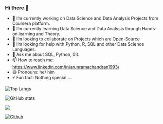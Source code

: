 ### Hi there 👋

- 🔭 I’m currently working on Data Science and Data Analysis Projects from Coursera platform.
- 🌱 I’m currently learning Data Science and Data Analysis through Hands-on learning and Theory.
- 👯 I’m looking to collaborate on Projects which are Open-Source
- 🤔 I’m looking for help with Python, R, SQL and other Data Science Languages.
- 💬 Ask me about SQL, Python, Git.
- 📫 How to reach me: https://www.linkedin.com/in/arunramachandran1993/
- 😄 Pronouns: he/ him
- ⚡ Fun fact: Nothing special.....


![Top Langs](https://github-readme-stats.vercel.app/api/top-langs/?username=ArunRamachandran25&theme=tokyonight)


![GitHub stats](https://github-readme-stats.vercel.app/api?username=ArunRamachandran25&show_icons=true&theme=tokyonight)


![](https://visitor-badge.laobi.icu/badge?page_id=ArunRamachandran25.ArunRamachandran25)


[![Github](https://img.shields.io/github/followers/ArunRamachandran25?label=Follow&style=social)](https://github.com/ArunRamachandran25)



